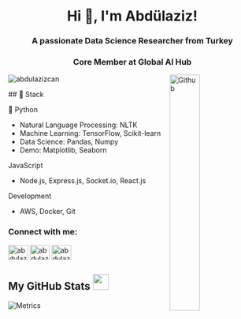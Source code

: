 <h1 align="center">Hi 👋, I'm Abdülaziz!</h1>
<h3 align="center">A passionate Data Science Researcher from Turkey</h3>
<h3 align="center">Core Member at Global AI Hub</h3>


<img width="35%" align="right" alt="Github" src="https://raw.githubusercontent.com/onimur/.github/master/.resources/git-header.svg" />


<p align="left"> <img src="https://komarev.com/ghpvc/?username=abdulazizcan&label=Profile%20views&color=0e75b6&style=flat" alt="abdulazizcan" /> </p>
## 🔨 Stack 

🐍 Python
- Natural Language Processing: NLTK
- Machine Learning: TensorFlow, Scikit-learn
- Data Science: Pandas, Numpy
- Demo: Matplotlib, Seaborn

JavaScript
- Node.js, Express.js, Socket.io, React.js

Development
- AWS, Docker, Git

<h3 align="left">Connect with me:</h3>
<p align="left">
<a href="https://twitter.com/abdulazizcann" target="blank"><img align="center" src="https://raw.githubusercontent.com/rahuldkjain/github-profile-readme-generator/master/src/images/icons/Social/twitter.svg" alt="abdulazizcann" height="30" width="40" /></a>
<a href="https://linkedin.com/in/abdulazizcan" target="blank"><img align="center" src="https://raw.githubusercontent.com/rahuldkjain/github-profile-readme-generator/master/src/images/icons/Social/linked-in-alt.svg" alt="abdulazizcan" height="30" width="40" /></a>
<a href="https://instagram.com/abdulazizcaan" target="blank"><img align="center" src="https://raw.githubusercontent.com/rahuldkjain/github-profile-readme-generator/master/src/images/icons/Social/instagram.svg" alt="abdulazizcaan" height="30" width="40" /></a>
</p>


<h2> My GitHub Stats <img src='https://media1.giphy.com/media/du3J3cXyzhj75IOgvA/giphy.gif?cid=ecf05e47x2g034i9pzwtzzsd3xgg2w9nr94t4tflbbgo3008&rid=giphy.gif' width='32px'> </h2>

![Metrics](https://metrics.lecoq.io/abdulazizcan?template=terminal&base.header=0&base.activity=0&base.repositories=0&base.metadata=0&languages=1&languages.limit=8&languages.colors=github&languages.threshold=0%25&config.timezone=America%2FToronto)
